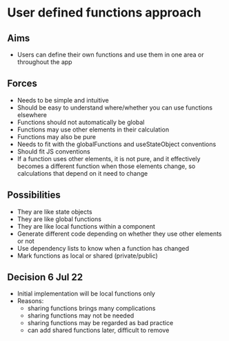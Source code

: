 User defined functions approach
===============================

Aims
----

- Users can define their own functions and use them in one area or throughout the app


Forces
------

- Needs to be simple and intuitive
- Should be easy to understand where/whether you can use functions elsewhere
- Functions should not automatically be global
- Functions may use other elements in their calculation
- Functions may also be pure
- Needs to fit with the globalFunctions and useStateObject conventions
- Should fit JS conventions
- If a function uses other elements, it is not pure, and it effectively becomes a different function when those elements change, so calculations that depend on it need to change

Possibilities
-------------

- They are like state objects
- They are like global functions
- They are like local functions within a component
- Generate different code depending on whether they use other elements or not
- Use dependency lists to know when a function has changed
- Mark functions as local or shared (private/public)

Decision 6 Jul 22
-----------------

- Initial implementation will be local functions only
- Reasons: 
  - sharing functions brings many complications
  - sharing functions may not be needed
  - sharing functions may be regarded as bad practice
  - can add shared functions later, difficult to remove